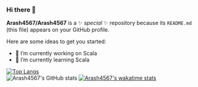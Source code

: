 ### Hi there 👋

**Arash4567/Arash4567** is a ✨ _special_ ✨ repository because its `README.md` (this file) appears on your GitHub profile.

Here are some ideas to get you started:

- 🔭 I’m currently working on Scala
- 🌱 I’m currently learning Scala

[![Top Langs](https://github-readme-stats.vercel.app/api/top-langs/?username=Arash4567&langs_count=20&layout=compact)](https://github.com/Arash4567?tab=repositories) <br>
![Arash4567's GitHub stats](https://github-readme-stats.vercel.app/api?username=Arash4567&show_icons=true&theme=tokionight)
[![Arash4567's wakatime stats](https://github-readme-stats.vercel.app/api/wakatime?username=Arash4567)](https://github.com/Arash4567/Arash4567/blob/main/README.md)




